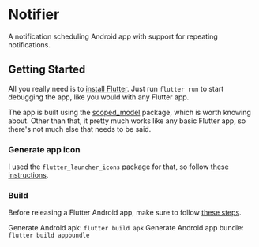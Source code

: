 # Notifier

A notification scheduling Android app with support for repeating notifications.

## Getting Started

All you really need is to [install Flutter](https://flutter.dev/docs/get-started/install). Just run `flutter run` to start debugging the app, like you would with any Flutter app.

The app is built using the [scoped_model](https://pub.dev/packages/scoped_model) package, which is worth knowing about. Other than that, it pretty much works like any basic Flutter app, so there's not much else that needs to be said.

### Generate app icon

I used the `flutter_launcher_icons` package for that, so follow [these instructions](https://pub.dev/packages/flutter_launcher_icons).

### Build

Before releasing a Flutter Android app, make sure to follow [these steps](https://flutter.dev/docs/deployment/android).

Generate Android apk: `flutter build apk`
Generate Android app bundle: `flutter build appbundle`
